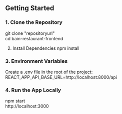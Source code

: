 ##  Getting Started

### 1. Clone the Repository
git clone "repositoryurl"<br>
cd bain-restaurant-frontend<br>

2. Install Dependencies
npm install


### 3. Environment Variables
Create a .env file in the root of the project:<br>
REACT_APP_API_BASE_URL=http://localhost:8000/api<br>


### 4. Run the App Locally
npm start<br>
http://localhost:3000<br>

